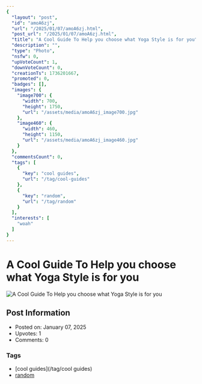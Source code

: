 ```yaml
---
{
  "layout": "post",
  "id": "amoA6zj",
  "url": "/2025/01/07/amoA6zj.html",
  "post_url": "/2025/01/07/amoA6zj.html",
  "title": "A Cool Guide To Help you choose what Yoga Style is for you",
  "description": "",
  "type": "Photo",
  "nsfw": 0,
  "upVoteCount": 1,
  "downVoteCount": 0,
  "creationTs": 1736201667,
  "promoted": 0,
  "badges": [],
  "images": {
    "image700": {
      "width": 700,
      "height": 1750,
      "url": "/assets/media/amoA6zj_image700.jpg"
    },
    "image460": {
      "width": 460,
      "height": 1150,
      "url": "/assets/media/amoA6zj_image460.jpg"
    }
  },
  "commentsCount": 0,
  "tags": [
    {
      "key": "cool guides",
      "url": "/tag/cool-guides"
    },
    {
      "key": "random",
      "url": "/tag/random"
    }
  ],
  "interests": [
    "woah"
  ]
}
---
```


# A Cool Guide To Help you choose what Yoga Style is for you

![A Cool Guide To Help you choose what Yoga Style is for you](/assets/media/amoA6zj_image700.jpg)

## Post Information

- Posted on: January 07, 2025
- Upvotes: 1
- Comments: 0

### Tags

- [cool guides](/tag/cool guides)
- [random](/tag/random)
